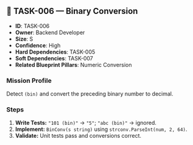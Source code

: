## 🧠 TASK-006 — Binary Conversion

- **ID**: TASK-006  
- **Owner**: Backend Developer  
- **Size**: S  
- **Confidence**: High  
- **Hard Dependencies**: TASK-005  
- **Soft Dependencies**: TASK-007  
- **Related Blueprint Pillars**: Numeric Conversion

### Mission Profile
Detect `(bin)` and convert the preceding binary number to decimal.

### Steps
1. **Write Tests:** `"101 (bin)"` → `"5"`; `"abc (bin)"` → ignored.  
2. **Implement:** `BinConv(s string)` using `strconv.ParseInt(num, 2, 64)`.  
3. **Validate:** Unit tests pass and conversions correct.